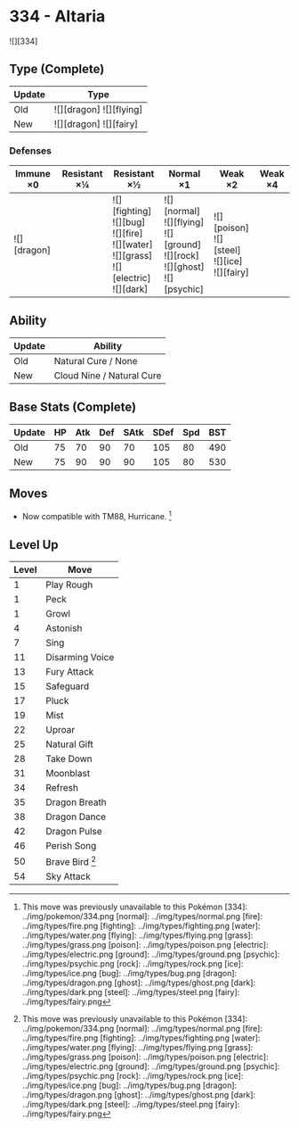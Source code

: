 # 334 - Altaria
![][334]

## Type (Complete)

Update | Type
---    | ---
Old    | ![][dragon]  ![][flying]
New    | ![][dragon]  ![][fairy]

### Defenses

Immune ×0 | Resistant ×¼ | Resistant ×½ | Normal ×1 | Weak ×2 | Weak ×4
---       | ---          | ---          | ---       | ---     | ---
![][dragon]<br> | | ![][fighting]<br> ![][bug]<br> ![][fire]<br> ![][water]<br> ![][grass]<br> ![][electric]<br> ![][dark]<br> | ![][normal]<br> ![][flying]<br> ![][ground]<br> ![][rock]<br> ![][ghost]<br> ![][psychic]<br> | ![][poison]<br> ![][steel]<br> ![][ice]<br> ![][fairy]<br> | |

## Ability

Update | Ability
---    | ---
Old    | Natural Cure / None
New    | Cloud Nine / Natural Cure

## Base Stats (Complete)

Update | HP | Atk | Def | SAtk | SDef | Spd | BST
---    | ---| --- | --- | ---  | ---  | --- | ---
Old    | 75 |  70 |  90 |  70  |  105  |  80  |  490
New    | 75 |  90 |  90 |  90  |  105  |  80  |  530

## Moves

 - Now compatible with TM88, Hurricane. [^1]

## Level Up

Level | Move
---   | ---
  1   | Play Rough
  1   | Peck
  1   | Growl
  4   | Astonish
  7   | Sing
 11   | Disarming Voice
 13   | Fury Attack
 15   | Safeguard
 17   | Pluck
 19   | Mist
 22   | Uproar
 25   | Natural Gift
 28   | Take Down
 31   | Moonblast
 34   | Refresh
 35   | Dragon Breath
 38   | Dragon Dance
 42   | Dragon Pulse
 46   | Perish Song
 50   | Brave Bird [^1]
 54   | Sky Attack

[^1]: This move was previously unavailable to this Pokémon
[334]: ../img/pokemon/334.png
[normal]: ../img/types/normal.png
[fire]: ../img/types/fire.png
[fighting]: ../img/types/fighting.png
[water]: ../img/types/water.png
[flying]: ../img/types/flying.png
[grass]: ../img/types/grass.png
[poison]: ../img/types/poison.png
[electric]: ../img/types/electric.png
[ground]: ../img/types/ground.png
[psychic]: ../img/types/psychic.png
[rock]: ../img/types/rock.png
[ice]: ../img/types/ice.png
[bug]: ../img/types/bug.png
[dragon]: ../img/types/dragon.png
[ghost]: ../img/types/ghost.png
[dark]: ../img/types/dark.png
[steel]: ../img/types/steel.png
[fairy]: ../img/types/fairy.png
